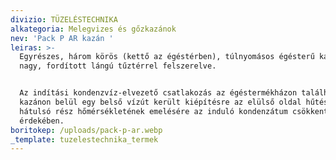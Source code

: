```yaml
---
divizio: TÜZELÉSTECHNIKA
alkategoria: Melegvizes és gőzkazánok
nev: 'Pack P AR kazán '
leiras: >-
  Egyrészes, három körös (kettő az égéstérben), túlnyomásos égésterű kazán,
  nagy, fordított lángú tűztérrel felszerelve.


  Az indítási kondenzvíz-elvezető csatlakozás az égéstermékházon található. A
  kazánon belül egy belső vízút került kiépítésre az elülső oldal hűtésére és a
  hátulsó rész hőmérsékletének emelésére az induló kondenzátum csökkentése
  érdekében.
boritokep: /uploads/pack-p-ar.webp
_template: tuzelestechnika_termek
---
```


